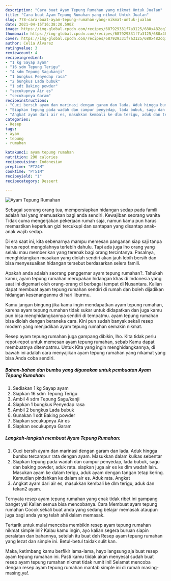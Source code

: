 ```yaml
---
description: "Cara buat Ayam Tepung Rumahan yang nikmat Untuk Jualan"
title: "Cara buat Ayam Tepung Rumahan yang nikmat Untuk Jualan"
slug: 778-cara-buat-ayam-tepung-rumahan-yang-nikmat-untuk-jualan
date: 2021-04-15T16:38:20.590Z
image: https://img-global.cpcdn.com/recipes/687929331f7a3125/680x482cq70/ayam-tepung-rumahan-foto-resep-utama.jpg
thumbnail: https://img-global.cpcdn.com/recipes/687929331f7a3125/680x482cq70/ayam-tepung-rumahan-foto-resep-utama.jpg
cover: https://img-global.cpcdn.com/recipes/687929331f7a3125/680x482cq70/ayam-tepung-rumahan-foto-resep-utama.jpg
author: Celia Alvarez
ratingvalue: 3
reviewcount: 4
recipeingredient:
- "1 kg Sayap ayam"
- "16 sdm Tepung Terigu"
- "4 sdm Tepung Sagukanji"
- "1 bungkus Penyedap rasa"
- "2 bungkus Lada bubuk"
- "1 sdt Baking powder"
- "secukupnya Air es"
- "secukupnya Garam"
recipeinstructions:
- "Cuci bersih ayam dan marinasi dengan garam dan lada. Aduk hingga bumbu tercampur rata dengan ayam. Masukkan dalam kulkas sebentar"
- "Siapkan tepung pada wadah dan campur penyedap, lada bubuk, sagu dan baking powder, aduk rata. siapkan juga air es ke dlm wadah lain.. Masukan ayam ke dalam terigu, aduk ayam dengan tangan tetap kering. Kemudian pindahkan ke dalam air es. Aduk rata. Angkat"
- "Angkat ayam dari air es, masukkan kembali ke dlm terigu, aduk dan tekan2 ayam."
categories:
- Resep
tags:
- ayam
- tepung
- rumahan

katakunci: ayam tepung rumahan 
nutrition: 290 calories
recipecuisine: Indonesian
preptime: "PT24M"
cooktime: "PT51M"
recipeyield: "1"
recipecategory: Dessert

---
```



![Ayam Tepung Rumahan](https://img-global.cpcdn.com/recipes/687929331f7a3125/680x482cq70/ayam-tepung-rumahan-foto-resep-utama.jpg)

Sebagai seorang orang tua, mempersiapkan hidangan sedap pada famili adalah hal yang memuaskan bagi anda sendiri. Kewajiban seorang  wanita Tidak cuma mengerjakan pekerjaan rumah saja, namun kamu pun harus memastikan keperluan gizi tercukupi dan santapan yang disantap anak-anak wajib sedap.

Di era  saat ini, kita sebenarnya mampu memesan panganan siap saji tanpa harus repot mengolahnya terlebih dahulu. Tapi ada juga lho orang yang selalu mau memberikan yang terenak bagi orang tercintanya. Pasalnya, menghidangkan masakan yang diolah sendiri akan jauh lebih bersih dan bisa menyesuaikan hidangan tersebut berdasarkan selera famili. 



Apakah anda adalah seorang penggemar ayam tepung rumahan?. Tahukah kamu, ayam tepung rumahan merupakan hidangan khas di Indonesia yang saat ini digemari oleh orang-orang di berbagai tempat di Nusantara. Kalian dapat membuat ayam tepung rumahan sendiri di rumah dan boleh dijadikan hidangan kesenanganmu di hari liburmu.

Kamu jangan bingung jika kamu ingin mendapatkan ayam tepung rumahan, karena ayam tepung rumahan tidak sukar untuk didapatkan dan juga kamu pun bisa menghidangkannya sendiri di tempatmu. ayam tepung rumahan bisa diolah dengan beraneka cara. Kini pun sudah banyak sekali resep modern yang menjadikan ayam tepung rumahan semakin nikmat.

Resep ayam tepung rumahan juga gampang dibikin, lho. Kita tidak perlu repot-repot untuk memesan ayam tepung rumahan, sebab Kamu dapat membuatnya ditempatmu. Untuk Kita yang ingin menghidangkannya, di bawah ini adalah cara menyajikan ayam tepung rumahan yang nikamat yang bisa Anda coba sendiri.

<!--inarticleads1-->

##### Bahan-bahan dan bumbu yang digunakan untuk pembuatan Ayam Tepung Rumahan:

1. Sediakan 1 kg Sayap ayam
1. Siapkan 16 sdm Tepung Terigu
1. Ambil 4 sdm Tepung Sagu/kanji
1. Siapkan 1 bungkus Penyedap rasa
1. Ambil 2 bungkus Lada bubuk
1. Gunakan 1 sdt Baking powder
1. Siapkan secukupnya Air es
1. Siapkan secukupnya Garam




<!--inarticleads2-->

##### Langkah-langkah membuat Ayam Tepung Rumahan:

1. Cuci bersih ayam dan marinasi dengan garam dan lada. Aduk hingga bumbu tercampur rata dengan ayam. Masukkan dalam kulkas sebentar
1. Siapkan tepung pada wadah dan campur penyedap, lada bubuk, sagu dan baking powder, aduk rata. siapkan juga air es ke dlm wadah lain.. Masukan ayam ke dalam terigu, aduk ayam dengan tangan tetap kering. Kemudian pindahkan ke dalam air es. Aduk rata. Angkat
1. Angkat ayam dari air es, masukkan kembali ke dlm terigu, aduk dan tekan2 ayam.




Ternyata resep ayam tepung rumahan yang enak tidak ribet ini gampang banget ya! Kalian semua bisa mencobanya. Cara Membuat ayam tepung rumahan Cocok sekali buat anda yang sedang belajar memasak ataupun juga bagi anda yang telah ahli dalam memasak.

Tertarik untuk mulai mencoba membikin resep ayam tepung rumahan nikmat simple ini? Kalau kamu ingin, ayo kalian segera buruan siapin peralatan dan bahannya, setelah itu buat deh Resep ayam tepung rumahan yang lezat dan simple ini. Betul-betul taidak sulit kan. 

Maka, ketimbang kamu berfikir lama-lama, hayo langsung aja buat resep ayam tepung rumahan ini. Pasti kamu tiidak akan menyesal sudah buat resep ayam tepung rumahan nikmat tidak rumit ini! Selamat mencoba dengan resep ayam tepung rumahan mantab simple ini di rumah masing-masing,ya!.


